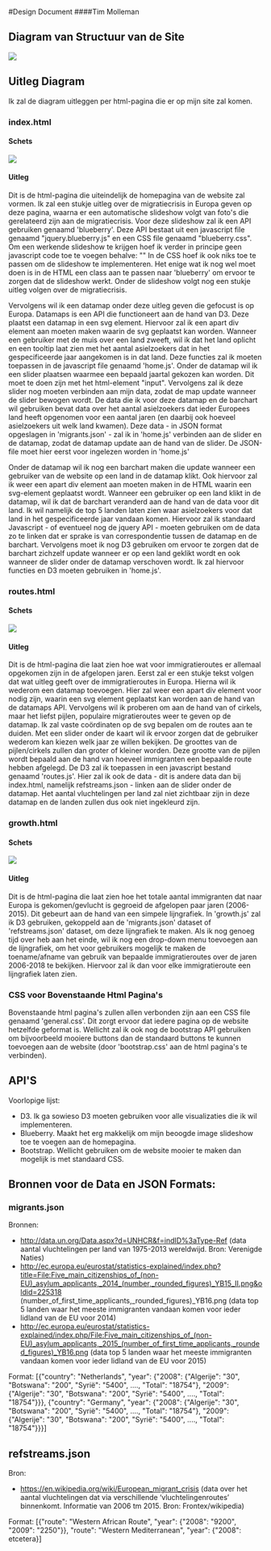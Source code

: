 #Design Document
####Tim Molleman

## Diagram van Structuur van de Site
![](doc/diagram.jpg)

## Uitleg Diagram
Ik zal de diagram uitleggen per html-pagina die er op mijn site zal komen.

### index.html
#### Schets
![](doc/homedesign.jpg)
#### Uitleg
Dit is de html-pagina die uiteindelijk de homepagina van de website zal vormen. Ik zal een stukje uitleg over de migratiecrisis in Europa geven op deze pagina, waarna er een automatische slideshow volgt van foto's die gerelateerd zijn aan de migratiecrisis. Voor deze slideshow zal ik een API gebruiken genaamd 'blueberry'. Deze API bestaat uit een javascript file genaamd "jquery.blueberry.js" en een CSS file genaamd "blueberry.css". Om een werkende slideshow te krijgen hoef ik verder in principe geen javascript code toe te voegen behalve:
"<script>
$(window).load(function() {
	$('.blueberry').blueberry();
});
</script>"
In de CSS hoef ik ook niks toe te passen om de slideshow te implementeren. Het enige wat ik nog wel moet doen is in de HTML een class aan te passen naar 'blueberry' om ervoor te zorgen dat de slideshow werkt. Onder de slideshow volgt nog een stukje uitleg volgen over de migratiecrisis.

Vervolgens wil ik een datamap onder deze uitleg geven die gefocust is op Europa. Datamaps is een API die functioneert aan de hand van D3. Deze plaatst een datamap in een svg element. Hiervoor zal ik een apart div element aan moeten maken waarin de svg geplaatst kan worden. Wanneer een gebruiker met de muis over een land zweeft, wil ik dat het land oplicht en een tooltip laat zien met het aantal asielzoekers dat in het gespecificeerde jaar aangekomen is in dat land. Deze functies zal ik moeten toepassen in de javascript file genaamd 'home.js'.
Onder de datamap wil ik een slider plaatsen waarmee een bepaald jaartal gekozen kan worden. Dit moet te doen zijn met het html-element "input". Vervolgens zal ik deze slider nog moeten verbinden aan mijn data, zodat de map update wanneer de slider bewogen wordt. De data die ik voor deze datamap en de barchart wil gebruiken bevat data over het aantal asielzoekers dat ieder Europees land heeft opgenomen voor een aantal jaren (en daarbij ook hoeveel asielzoekers uit welk land kwamen). Deze data - in JSON format opgeslagen in 'migrants.json' - zal ik in  'home.js' verbinden aan de slider en de datamap, zodat de datamap update aan de hand van de slider. De JSON-file moet hier eerst voor ingelezen worden in 'home.js'

Onder de datamap wil ik nog een barchart maken die update wanneer een gebruiker van de website op een land in de datamap klikt. Ook hiervoor zal ik weer een apart div element aan moeten maken in de HTML waarin een svg-element geplaatst wordt. Wanneer een gebruiker op een land klikt in de datamap, wil ik dat de barchart veranderd aan de hand van de data voor dit land. Ik wil namelijk de top 5 landen laten zien waar asielzoekers voor dat land in het gespecificeerde jaar vandaan komen. Hiervoor zal ik standaard Javascript - of eventueel nog de jquery API - moeten gebruiken om de data zo te linken dat er sprake is van correspondentie tussen de datamap en de barchart. Vervolgens moet ik nog D3 gebruiken om ervoor te zorgen dat de barchart zichzelf update wanneer er op een land geklikt wordt en ook wanneer de slider onder de datamap verschoven wordt. Ik zal hiervoor functies en D3 moeten gebruiken in 'home.js'.

### routes.html
#### Schets
![](doc/routesdesign.jpg)
#### Uitleg
Dit is de html-pagina die laat zien hoe wat voor immigratieroutes er allemaal opgekomen zijn in de afgelopen jaren. Eerst zal er een stukje tekst volgen dat wat uitleg geeft over de immigratieroutes in Europa. Hierna wil ik wederom een datamap toevoegen. Hier zal weer een apart div element voor nodig zijn, waarin een svg element geplaatst kan worden aan de hand van de datamaps API. Vervolgens wil ik proberen om aan de hand van of cirkels, maar het liefst pijlen, populaire migratieroutes weer te geven op de datamap. Ik zal vaste coördinaten op de svg bepalen om de routes aan te duiden. Met een slider onder de kaart wil ik ervoor zorgen dat de gebruiker wederom kan kiezen welk jaar ze willen bekijken. De groottes van de pijlen/cirkels zullen dan groter of kleiner worden. Deze grootte van de pijlen wordt bepaald aan de hand van hoeveel immigranten een bepaalde route hebben afgelegd. De D3 zal ik toepassen in een javascript bestand genaamd 'routes.js'. Hier zal ik ook de data - dit is andere data dan bij index.html, namelijk refstreams.json - linken aan de slider onder de datamap. Het aantal vluchtelingen per land zal niet zichtbaar zijn in deze datamap en de landen zullen dus ook niet ingekleurd zijn.

### growth.html
#### Schets
![](doc/growthdesign.jpg)
#### Uitleg
Dit is de html-pagina die laat zien hoe het totale aantal immigranten dat naar Europa is gekomen/gevlucht is gegroeid de afgelopen paar jaren (2006-2015). Dit gebeurt aan de hand van een simpele lijngrafiek. In 'growth.js' zal ik D3 gebruiken, gekoppeld aan de 'migrants.json' dataset of 'refstreams.json' dataset, om deze lijngrafiek te maken. Als ik nog genoeg tijd over heb aan het einde, wil ik nog een drop-down menu toevoegen aan de lijngrafiek, om het voor gebruikers mogelijk te maken de toename/afname van gebruik van bepaalde immigratieroutes over de jaren 2006-2018 te bekijken. Hiervoor zal ik dan voor elke immigratieroute een lijngrafiek laten zien.

### CSS voor Bovenstaande Html Pagina's
Bovenstaande html pagina's zullen allen verbonden zijn aan een CSS file genaamd 'general.css'. Dit zorgt ervoor dat iedere pagina op de website hetzelfde geformat is. Wellicht zal ik ook nog de bootstrap API gebruiken om bijvoorbeeld mooiere buttons dan de standaard buttons te kunnen toevoegen aan de website (door 'bootstrap.css' aan de html pagina's te verbinden). 

## API'S
Voorlopige lijst:
- D3. Ik ga sowieso D3 moeten gebruiken voor alle visualizaties die ik wil implementeren.
- Blueberry. Maakt het erg makkelijk om mijn beoogde image slideshow toe te voegen aan de homepagina.
- Bootstrap. Wellicht gebruiken om de website mooier te maken dan mogelijk is met standaard CSS.

## Bronnen voor de Data en JSON Formats: 
### migrants.json
Bronnen:
- http://data.un.org/Data.aspx?d=UNHCR&f=indID%3aType-Ref (data aantal vluchtelingen per land van 1975-2013 wereldwijd. Bron: Verenigde Naties)
- http://ec.europa.eu/eurostat/statistics-explained/index.php?title=File:Five_main_citizenships_of_(non-EU)_asylum_applicants,_2014_(number,_rounded_figures)_YB15_II.png&oldid=225318 (number_of_first_time_applicants,_rounded_figures)_YB16.png (data top 5 landen waar het meeste immigranten vandaan komen voor ieder lidland van de EU voor 2014)
- http://ec.europa.eu/eurostat/statistics-explained/index.php/File:Five_main_citizenships_of_(non-EU)_asylum_applicants,_2015_(number_of_first_time_applicants,_rounded_figures)_YB16.png (data top 5 landen waar het meeste immigranten vandaan komen voor ieder lidland van de EU voor 2015)

Format:
[{"country": "Netherlands", "year": {"2008": {"Algerije": "30", "Botswana": "200", "Syrië": "5400", ...., "Total": "18754"}, "2009": {"Algerije": "30", "Botswana": "200", "Syrië": "5400", ...., "Total": "18754"}}}, {"country": "Germany", "year": {"2008": {"Algerije": "30", "Botswana": "200", "Syrië": "5400", ...., "Total": "18754"}, "2009": {"Algerije": "30", "Botswana": "200", "Syrië": "5400", ...., "Total": "18754"}}}]

## refstreams.json
Bron:
- https://en.wikipedia.org/wiki/European_migrant_crisis (data over het aantal vluchtelingen dat via verschillende ‘vluchtelingenroutes’ binnenkomt. Informatie van 2006 tm 2015. Bron: Frontex/wikipedia)

Format:
[{"route": "Western African Route", "year": {"2008": "9200", "2009": "2250"}}, "route": "Western Mediterranean", "year": {"2008": etcetera}]



